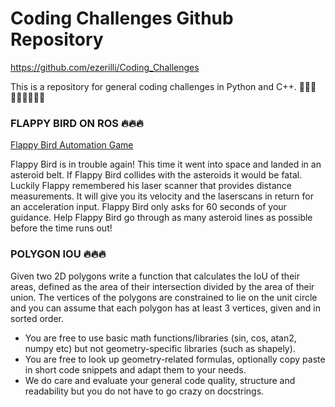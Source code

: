 # Coding Challenges Github Repository 
https://github.com/ezerilli/Coding_Challenges

This is a repository for general coding challenges in Python and C++. 👨🏻‍💻👨🏻‍💻👨🏻‍💻

### FLAPPY BIRD ON ROS 🔥🔥🔥

[Flappy Bird Automation Game](https://github.com/JohsBL/flappy_automation_test)

Flappy Bird is in trouble again! This time it went into space and landed in an asteroid belt. If Flappy Bird collides 
with the asteroids it would be fatal. Luckily Flappy remembered his laser scanner that provides distance measurements.
It will give you its velocity and the laserscans in return for an acceleration input. Flappy Bird only asks for 60 
seconds of your guidance. Help Flappy Bird go through as many asteroid lines as possible before the time runs out!


### POLYGON IOU 🔥🔥🔥

Given two 2D polygons write a function that calculates the IoU of their areas,
defined as the area of their intersection divided by the area of their union.
The vertices of the polygons are constrained to lie on the unit circle and you
can assume that each polygon has at least 3 vertices, given and in sorted order.
- You are free to use basic math functions/libraries (sin, cos, atan2, numpy etc)
  but not geometry-specific libraries (such as shapely).
- You are free to look up geometry-related formulas, optionally copy paste in
  short code snippets and adapt them to your needs.
- We do care and evaluate your general code quality, structure and readability
  but you do not have to go crazy on docstrings.
